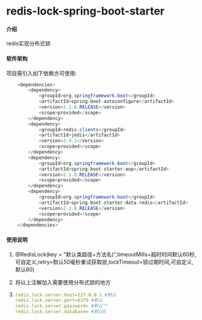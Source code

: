 # redis-lock-spring-boot-starter

#### 介绍
redis实现分布式锁

#### 软件架构

项目需引入如下依赖方可使用:

```java
	<dependencies>
		<dependency>
			<groupId>org.springframework.boot</groupId>
			<artifactId>spring-boot-autoconfigure</artifactId>
			<version>2.1.8.RELEASE</version>
			<scope>provided</scope>
		</dependency>
		<dependency>
			<groupId>redis.clients</groupId>
			<artifactId>jedis</artifactId>
			<version>2.9.1</version>
			<scope>provided</scope>
		</dependency>
		<dependency>
			<groupId>org.springframework.boot</groupId>
			<artifactId>spring-boot-starter-aop</artifactId>
			<version>2.1.8.RELEASE</version>
			<scope>provided</scope>
		</dependency>
		<dependency>
			<groupId>org.springframework.boot</groupId>
			<artifactId>spring-boot-starter-data-redis</artifactId>
			<version>2.1.8.RELEASE</version>
			<scope>provided</scope>
		</dependency>
	</dependencies>
```

#### 使用说明

1. @RedisLock(key = "默认类路径+方法名)",timeoutMills=超时时间默认60秒,可自定义,retry=默认50毫秒重试获取锁,lockTimeout=锁过期时间,可自定义,默认60)

2. 将以上注解加入需要使用分布式锁的地方

3. ``` yaml
   redis.lock.server.host=127.0.0.1 #默认
   redis.lock.server.port=6379 #默认
   redis.lock.server.password= #默认""
   redis.lock.server.database= #默认0
   ```
